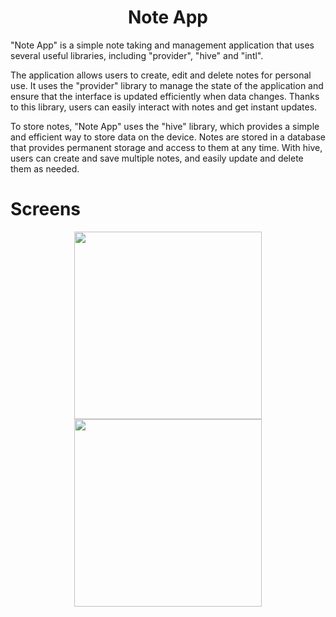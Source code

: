 <h1 align = "center"> Note App </h1>

"Note App" is a simple note taking and management application that uses several useful libraries, including "provider", "hive" and "intl".

The application allows users to create, edit and delete notes for personal use. It uses the "provider" library to manage the state of the application and ensure that the interface is updated efficiently when data changes. Thanks to this library, users can easily interact with notes and get instant updates.

To store notes, "Note App" uses the "hive" library, which provides a simple and efficient way to store data on the device. Notes are stored in a database that provides permanent storage and access to them at any time. With hive, users can create and save multiple notes, and easily update and delete them as needed.
# Screens
<div align = "center">
  <img src = "https://github.com/TashM26/Note-App/assets/137183001/e29f8455-6f27-4e0f-a5eb-6e214587f2d8" width = "300">
  <img src = "https://github.com/TashM26/Note-App/assets/137183001/19a2c443-00e5-414a-aae8-815353e3c85f" width = "300">
</div>
